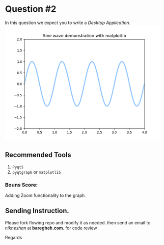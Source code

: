 # Question #2

In this question we expect you to write a *Desktop Application*.
![Sample View](.Readme_images/bf65a19f.png)

## Recommended Tools

1. `Pyqt5`
2. `pyqtgraph` or `matplotlib`

### Bouns Score:

Adding Zoom functionality to the graph.

## Sending Instruction.

Please fork flowing repo and modify it as needed. then send an email to
*nikneshan* at **baregheh.com**. for code review

Regards

